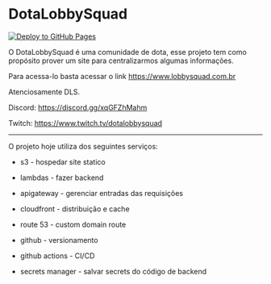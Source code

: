 # DotaLobbySquad
[![Deploy to GitHub Pages](https://github.com/eriksegecs/dotalobbysquad/actions/workflows/static.yml/badge.svg)](https://github.com/eriksegecs/dotalobbysquad/actions/workflows/static.yml)

O DotaLobbySquad é uma comunidade de dota, esse projeto tem como propósito prover um site para centralizarmos algumas informações.

Para acessa-lo basta acessar o link https://www.lobbysquad.com.br


Atenciosamente DLS.

Discord: https://discord.gg/xqGFZhMahm

Twitch: https://www.twitch.tv/dotalobbysquad


----------------------
O projeto hoje utiliza dos seguintes serviços:

- s3 - hospedar site statico

- lambdas - fazer backend

- apigateway -  gerenciar entradas das requisições

- cloudfront - distribuição e cache

- route 53 - custom domain route

- github - versionamento

- github actions - CI/CD

- secrets manager - salvar secrets do código de backend
